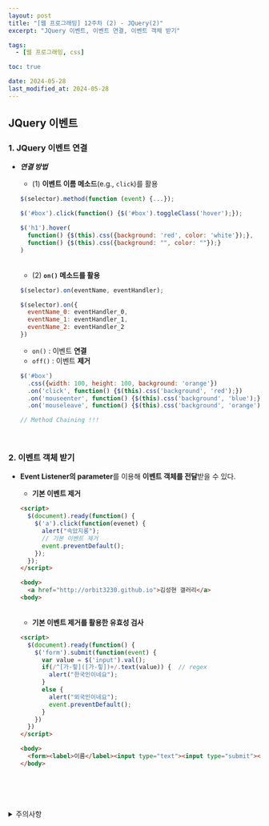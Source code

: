 ```yaml
---
layout: post
title: "[웹 프로그래밍] 12주차 (2) - JQuery(2)"
excerpt: "JQuery 이벤트, 이벤트 연결, 이벤트 객체 받기"

tags:
  - [웹 프로그래밍, css]

toc: true

date: 2024-05-28
last_modified_at: 2024-05-28
---
```

## JQuery 이벤트
### 1. JQuery 이벤트 연결
- ***연결 방법***
  - (1) **이벤트 이름 메소드**(e.g., `click`)를 활용

  ```js
  $(selector).method(function (event) {...});
  ```

  ```js
  $('#box').click(function() {$('#box').toggleClass('hover');});
  ```

  ```js
  $('h1').hover(
    function() {$(this).css({background: 'red', color: 'white'});},
    function() {$(this).css({background: "", color: ""});}
  )
  ```

  <br>

  - (2) **`on()` 메소드를 활용**

  ```js
  $(selector).on(eventName, eventHandler);
  
  $(selector).on({
    eventName_0: eventHandler_0,
    eventName_1: eventHandler_1,
    eventName_2: eventHandler_2
  })
  ```

  - `on()` : 이벤트 **연결**
  - `off()` : 이벤트 **제거**

  ```js
  $('#box')
    .css({width: 100, height: 100, background: 'orange'})
    .on('click', function() {$(this).css('background', 'red');})
    .on('mouseenter', function() {$(this).css('background', 'blue');})
    .on('mouseleave', function() {$(this).css('background', 'orange');});

  // Method Chaining !!!
  ```

<br>

### 2. 이벤트 객체 받기
- **Event Listener의 parameter**를 이용해 **이벤트 객체를 전달**받을 수 있다.  

  - **기본 이벤트 제거**

  ```html
  <script>
    $(document).ready(function() {
      $('a').click(function(evenet) {
        alert("속았지롱");
        // 기본 이벤트 제거
        event.preventDefault();
      });
    });
  </script>

  <body>
    <a href="http://orbit3230.github.io">김성현 갤러리</a>
  <body>
  ```

  <br>

  - **기본 이벤트 제거를 활용한 유효성 검사**

  ```html
  <script>
    $(document).ready(function() {
      $('form').submit(function(event) {
        var value = $('input').val();
        if(/^[가-힣]([가-힣])+/.text(value)) {  // regex
          alert("한국인이네요");
        }
        else {
          alert("외국인이네요");
          event.preventDefault();
        }
      })
    })
  </script>

  <body>
    <form><label>이름</label><input type="text"><input type="submit"></form>
  </body>
  ```

<br>
<br>
<br>
<br>
<details>
<summary>주의사항</summary>
<div markdown="1">

이 포스팅은 강원대학교 김아욱 교수님의 웹 프로그래밍 수업을 들으며 내용을 정리 한 것입니다.  
수업 내용에 대한 저작권은 교수님께 있으니,  
다른 곳으로의 무분별한 내용 복사를 자제해 주세요.

</div>
</details> 